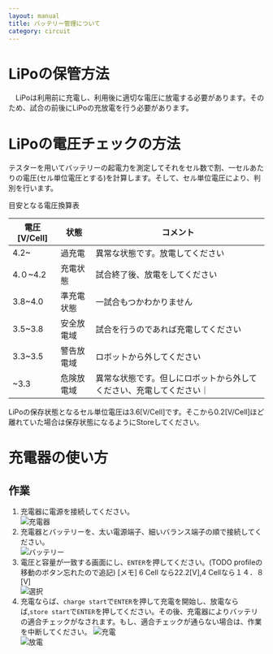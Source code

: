```yaml
---
layout: manual
title: バッテリー管理について
category: circuit
---
```

# LiPoの保管方法
　LiPoは利用前に充電し、利用後に適切な電圧に放電する必要があります。そのため、試合の前後にLiPoの充放電を行う必要があります。

# LiPoの電圧チェックの方法
テスターを用いてバッテリーの起電力を測定してそれをセル数で割、一セルあたりの電圧(セル単位電圧とする)を計算します。そして、セル単位電圧により、判別を行います。


目安となる電圧換算表

|電圧[V/Cell]|状態|コメント|
|--|--|--|
|4.2~|過充電|異常な状態です。放電してください|
|4.０~4.2|充電状態|試合終了後、放電をしてください|
|3.8~4.0|準充電状態|一試合もつかわかりません|
|3.5~3.8|安全放電域|試合を行うのであれば充電してください|
|3.3~3.5|警告放電域|ロボットから外してください|
|~3.3|危険放電域|異常な状態です。但しにロボットから外してください、充電してください｜

LiPoの保存状態となるセル単位電圧は3.6[V/Cell]です。そこから0.2[V/Cell]ほど離れていた場合は保存状態になるようにStoreしてください。

# 充電器の使い方
## 作業
1. 充電器に電源を接続してください。  
![充電器](image/charger.jpg)
2. 充電器とバッテリーを、太い電源端子、細いバランス端子の順で接続してください。  
![バッテリー](image/battery.jpg)  
3. 電圧と容量が一致する画面にし、`ENTER`を押してください。(TODO profileの移動のボタン忘れたので追記)
[メモ] 6 Cell なら22.2[V],4 Cellなら１４．８[V]  
![選択](image/charger-select.jpg)  
4. 充電ならば、`charge start`で`ENTER`を押して充電を開始し、放電ならば,`store start`で`ENTER`を押してください。その後、充電器によりバッテリの適合チェックがなされます。もし、適合チェックが通らない場合は、作業を中断してください。
![充電](image/charger-charge.jpg)  
![放電](image/charger-store.jpg)  
